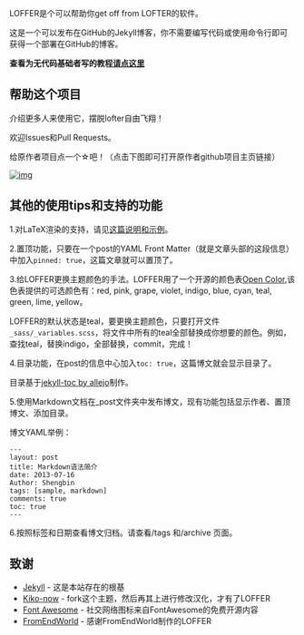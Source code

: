 LOFFER是个可以帮助你get off from LOFTER的软件。

这是一个可以发布在GitHub的Jekyll博客，你不需要编写代码或使用命令行即可获得一个部署在GitHub的博客。

**查看为无代码基础者写的教程[请点这里](https://fromendworld.github.io/LOFFER/document/)**

##  

## 帮助这个项目

介绍更多人来使用它，摆脱lofter自由飞翔！

欢迎Issues和Pull Requests。

给原作者项目点一个☆吧！（点击下图即可打开原作者github项目主页链接）

[![img](https://raw.githubusercontent.com/FromEndWorld/LOFFER/master/images/givemefive.png)](https://github.com/FromEndWorld/loffer)



## 其他的使用tips和支持的功能


1.对LaTeX渲染的支持，请见[这篇说明和示例](https://fromendworld.github.io/LOFFER/math-test/)。

2.置顶功能，只要在一个post的YAML Front Matter（就是文章头部的这段信息）中加入` pinned: true `，这篇文章就可以置顶了。

3.给LOFFER更换主题颜色的手法。LOFFER用了一个开源的颜色表[Open Color](https://yeun.github.io/open-color/),该色表提供的可选颜色有：red, pink, grape, violet, indigo, blue, cyan, teal, green, lime, yellow。

LOFFER的默认状态是teal，要更换主题颜色，只要打开文件` _sass/_variables.scss `，将文件中所有的teal全部替换成你想要的颜色。例如，查找teal，替换indigo，全部替换，commit，完成！

4.目录功能，在post的信息中心加入` toc: true `，这篇博文就会显示目录了。

目录基于[jekyll-toc by allejo](https://github.com/allejo/jekyll-toc)制作。

5.使用Markdown文档在_post文件夹中发布博文，现有功能包括显示作者、置顶博文、添加目录。

博文YAML举例：

    ---
    layout: post
    title: Markdown语法简介
    date: 2013-07-16
    Author: Shengbin 
    tags: [sample, markdown]
    comments: true
    toc: true
    ---

6.按照标签和日期查看博文归档。请查看/tags 和/archive 页面。


## 致谢

* [Jekyll](https://github.com/jekyll/jekyll) - 这是本站存在的根基
* [Kiko-now](<https://github.com/aweekj/kiko-now>) - fork这个主题，然后再其上进行修改汉化，才有了LOFFER
* [Font Awesome](<https://fontawesome.com/>) - 社交网络图标来自FontAwesome的免费开源内容
* [FromEndWorld](<https://github.com/FromEndWorld/loffer>) - 感谢FromEndWorld制作的LOFFER
